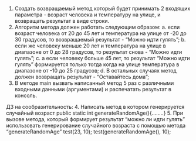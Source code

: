 1. Создать возвращаемый метод который будет принимать 2 входящих параметра - возраст человека и температуру на улице, и возвращать результат в виде строки.
2. Алгоритм метода должен работать следующим образом:
a. если возраст человека от 20 до 45 лет и температура на улице от -20 до 30
градусов, то возвращаемый результат - “Можно идти гулять”;
b. если же человеку меньше 20 лет и температура на улице в диапазоне от 0
до 28 градусов, то результат снова - “Можно идти гулять”;
c. а если человеку больше 45 лет, то результат “Можно идти гулять”
формируется только тогда когда на улице температура в диапазоне от -10 до 25 градусов;
d. В остальных случаях метод должен возвращать результат - “Оставайтесь дома”;
3. В методе main вызвать написанный метод 5 раз с различными входными данными (аргументами) и распечатать результат в консоль.


ДЗ на сообразительность:
4. Написать метод в котором генерируется случайный возраст public static int generateRandomAge(){........}
5. При вызове метода, который формирует результат “можно ли идти гулять” использовать генерирование случайного возраста с помощью метода “generateRandomAge” test(23, 10); test(generateRandomAge(), 10);